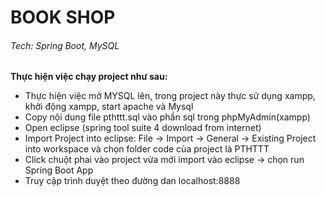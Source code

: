 # BOOK SHOP
###### Tech: Spring Boot, MySQL

**Thực hiện việc chạy project như sau:** </br>
- Thực hiện việc mở MYSQL lên, trong project này thực sử dụng xampp, khởi động xampp, start apache và Mysql
- Copy nội dung file pthttt.sql vào phần sql trong phpMyAdmin(xampp)
- Open eclipse (spring tool suite 4 download from internet)
- Import Project into eclipse: File -> Import -> General -> Existing Project into workspace và chọn folder code của project là PTHTTT </br>
- Click chuột phai vào project vừa mới import vào eclipse -> chọn run Spring Boot App
- Truy cập trình duyệt theo đường dan localhost:8888 



